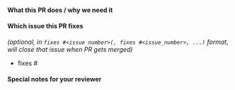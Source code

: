 <!--
Thank you for contributing to retailmediatools/rmt-sdk-ts.
Before you submit this pull request we'd like to make sure you are aware of our contribution guidelines:

* https://github.com/retailmediatools/rmt-sdk-ts/blob/main/CONTRIBUTING.md

For a quick overview across what we will look at reviewing your PR, please read our review guidelines:

When updates to your pull request are requested, please add new commits and do not squash the history.
This will make it easier to identify new changes.
The pull request will be squashed anyways when it is merged.
Thanks.

Please make sure you test your changes before you push them.
Once the pull request is opened, GitHub Actions will run across your changes and do some initial checks and linting.

We would like these checks to pass before we even continue reviewing your changes.
-->

<!-- markdownlint-disable-next-line first-line-heading -->

#### What this PR does / why we need it

#### Which issue this PR fixes

_(optional, in `fixes #<issue number>(, fixes #<issue_number>, ...)` format, will close that issue when PR gets merged)_

- fixes #

#### Special notes for your reviewer
